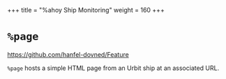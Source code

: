 +++
title = "%ahoy Ship Monitoring"
weight = 160
+++

# `%page`

https://github.com/hanfel-dovned/Feature

`%page` hosts a simple HTML page from an Urbit ship at an associated URL.
